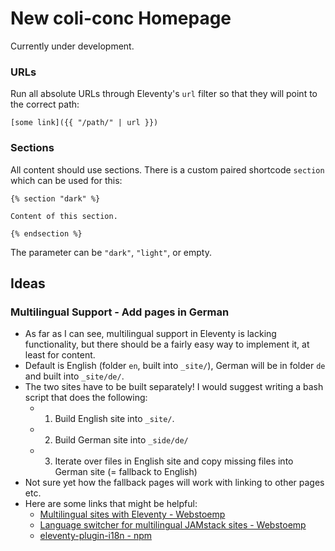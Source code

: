 # New coli-conc Homepage
Currently under development.

### URLs
Run all absolute URLs through Eleventy's `url` filter so that they will point to the correct path:

```
[some link]({{ "/path/" | url }})
```

### Sections
All content should use sections. There is a custom paired shortcode `section` which can be used for this:

```
{% section "dark" %}

Content of this section.

{% endsection %}
```

The parameter can be `"dark"`, `"light"`, or empty.


## Ideas

### Multilingual Support - Add pages in German
- As far as I can see, multilingual support in Eleventy is lacking functionality, but there should be a fairly easy way to implement it, at least for content.
- Default is English (folder `en`, built into `_site/`), German will be in folder `de` and built into `_site/de/`.
- The two sites have to be built separately! I would suggest writing a bash script that does the following:
  - 1. Build English site into `_site/`.
  - 2. Build German site into `_side/de/`
  - 3. Iterate over files in English site and copy missing files into German site (= fallback to English)
- Not sure yet how the fallback pages will work with linking to other pages etc.
- Here are some links that might be helpful:
  - [Multilingual sites with Eleventy - Webstoemp](https://www.webstoemp.com/blog/multilingual-sites-eleventy/)
  - [Language switcher for multilingual JAMstack sites - Webstoemp](https://www.webstoemp.com/blog/language-switcher-multilingual-jamstack-sites/)
  - [eleventy-plugin-i18n  -  npm](https://www.npmjs.com/package/eleventy-plugin-i18n)
